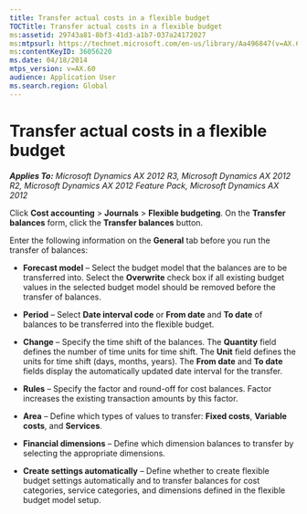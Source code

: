 ```yaml
---
title: Transfer actual costs in a flexible budget
TOCTitle: Transfer actual costs in a flexible budget
ms:assetid: 29743a81-8bf3-41d3-a1b7-037a24172027
ms:mtpsurl: https://technet.microsoft.com/en-us/library/Aa496847(v=AX.60)
ms:contentKeyID: 36056220
ms.date: 04/18/2014
mtps_version: v=AX.60
audience: Application User
ms.search.region: Global
---
```


# Transfer actual costs in a flexible budget 


_**Applies To:** Microsoft Dynamics AX 2012 R3, Microsoft Dynamics AX 2012 R2, Microsoft Dynamics AX 2012 Feature Pack, Microsoft Dynamics AX 2012_

Click **Cost accounting** \> **Journals** \> **Flexible budgeting**. On the **Transfer balances** form, click the **Transfer balances** button.

Enter the following information on the **General** tab before you run the transfer of balances:

  - **Forecast model** – Select the budget model that the balances are to be transferred into. Select the **Overwrite** check box if all existing budget values in the selected budget model should be removed before the transfer of balances.

  - **Period** – Select **Date interval code** or **From date** and **To date** of balances to be transferred into the flexible budget.

  - **Change** – Specify the time shift of the balances. The **Quantity** field defines the number of time units for time shift. The **Unit** field defines the units for time shift (days, months, years). The **From date** and **To date** fields display the automatically updated date interval for the transfer.

  - **Rules** – Specify the factor and round-off for cost balances. Factor increases the existing transaction amounts by this factor.

  - **Area** – Define which types of values to transfer: **Fixed costs**, **Variable costs**, and **Services**.

  - **Financial dimensions** – Define which dimension balances to transfer by selecting the appropriate dimensions.

  - **Create settings automatically** – Define whether to create flexible budget settings automatically and to transfer balances for cost categories, service categories, and dimensions defined in the flexible budget model setup.

  


